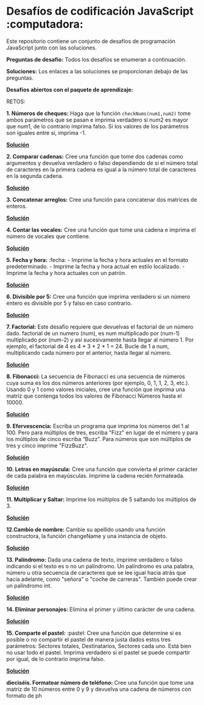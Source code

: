# Desafíos de codificación JavaScript :computadora:
Este repositorio contiene un conjunto de desafíos de programación JavaScript junto con las soluciones.

**Preguntas de desafío:**
Todos los desafíos se enumeran a continuación.

**Soluciones:**
Los enlaces a las soluciones se proporcionan debajo de las preguntas.

**Desafíos abiertos con el paquete de aprendizaje:**

RETOS:
   
**1. Números de cheques:**
    Haga que la función ```checkNums(num1,num2)``` tome ambos parámetros que se pasan e imprima verdadero si num2 es mayor que num1, de lo contrario imprima falso.
    Si los valores de los parámetros son iguales entre sí, imprima -1.
    
 **[Solución](https://github.com/RahniKaurBansal/JS-Challenges/blob/master/CheckNums.js)**

**2. Comparar cadenas:**
    Cree una función que tome dos cadenas como argumentos y devuelva verdadero o falso
    dependiendo de si el número total de caracteres en la primera cadena es igual a la
    número total de caracteres en la segunda cadena.
    
**[Solución](https://github.com/RahniKaurBansal/JS-Challenges/blob/master/CompareStrings.js)**

**3. Concatenar arreglos:**
   Cree una función para concatenar dos matrices de enteros.

**[Solución](https://github.com/RahniKaurBansal/JS-Challenges/blob/master/ConcatenateArrays.js)**

**4. Contar las vocales:**
    Cree una función que tome una cadena e imprima el número de vocales que contiene.
    
   **[Solución](https://github.com/RahniKaurBansal/JS-Challenges/blob/master/VowelCount.js)**
    
**5. Fecha y hora:** :fecha:
    - Imprime la fecha y hora actuales en el formato predeterminado.
    - Imprime la fecha y hora actual en estilo localizado.
    - Imprime la fecha y hora actuales con un patrón.
 
 **[Solución](https://github.com/RahniKaurBansal/JS-Challenges/blob/master/DateTime.js)**
 
**6. Divisible por 5:**
    Cree una función que imprima verdadero si un número entero es divisible por 5 y falso en caso contrario.
    
   **[Solución](https://github.com/RahniKaurBansal/JS-Challenges/blob/master/DivisibleBy5.js)**

**7. Factorial:**
    Este desafío requiere que devuelvas el factorial de un número dado. factorial de un numero
    (num), es num multiplicado por (num-1) multiplicado por (num-2) y así sucesivamente hasta llegar al número 1.
    Por ejemplo, el factorial de 4 es 4 * 3 * 2 * 1 = 24. Bucle de 1 a num, multiplicando cada número por
    el anterior, hasta llegar al número.
    
  **[Solución](https://github.com/RahniKaurBansal/JS-Challenges/blob/master/Factorial.js)**
 
**8. Fibonacci:**
    La secuencia de Fibonacci es una secuencia de números cuya suma es los dos números anteriores (por ejemplo, 0, 1, 1, 2, 3, etc.).
    Usando 0 y 1 como valores iniciales, cree una función que imprima una matriz que contenga todos los valores de Fibonacci
    Números hasta el 10000.
    
**[Solución](https://github.com/RahniKaurBansal/JS-Challenges/blob/master/Fibonacci.js)**

**9. Efervescencia:**
    Escriba un programa que imprima los números del 1 al 100. Pero para múltiplos de tres, escriba "Fizz" en lugar de
    el número y para los múltiplos de cinco escriba “Buzz”. Para números que son múltiplos de tres y cinco
    imprime "FizzBuzz".
   
 **[Solución](https://github.com/RahniKaurBansal/JS-Challenges/blob/master/FizzBuzz.js)**

**10. Letras en mayúscula:**
    Cree una función que convierta el primer carácter de cada palabra en mayúsculas. Imprime la cadena recién formateada.
    
   **[Solución](https://github.com/RahniKaurBansal/JS-Challenges/blob/master/CapitaliseEveryLetter.js)**
    
**11. Multiplicar y Saltar:**
    Imprime los múltiplos de 5 saltando los múltiplos de 3.
    
   **[Solución](https://github.com/RahniKaurBansal/JS-Challenges/blob/master/MultiplySkip.js)**
    
**12.Cambio de nombre:**
    Cambie su apellido usando una función constructora, la función changeName y una instancia de objeto.
    
  **[Solución](https://github.com/RahniKaurBansal/JS-Challenges/blob/master/NameChange.js)**
   
**13. Palíndromo:**
    Dada una cadena de texto, imprime verdadero o falso indicando si el texto es o no un palíndromo.
    Un palíndromo es una palabra, número u otra secuencia de caracteres que se lee igual hacia atrás que hacia adelante,
    como "señora" o "coche de carreras". También puede crear un palíndromo int.
    
   **[Solución](https://github.com/RahniKaurBansal/JS-Challenges/blob/master/Palindrome.js)**

**14. Eliminar personajes:**
    Elimina el primer y último carácter de una cadena.
    
   **[Solución](https://github.com/RahniKaurBansal/JS-Challenges/blob/master/RemoveChars.js)**
    
**15. Comparte el pastel:** :pastel:
    Cree una función que determine si es posible o no compartir el pastel de manera justa dados estos tres
    parámetros:
    Sectores totales, Destinatarios, Sectores cada uno.
    Está bien no usar todo el pastel.
    Imprima verdadero si el pastel se puede compartir por igual, de lo contrario imprima falso.
    
   **[Solución](https://github.com/RahniKaurBansal/JS-Challenges/blob/master/SplitCake.js)**

**dieciséis. Formatear número de teléfono:**
Cree una función que tome una matriz de 10 números entre 0 y 9 y devuelva una cadena de números con formato de ph